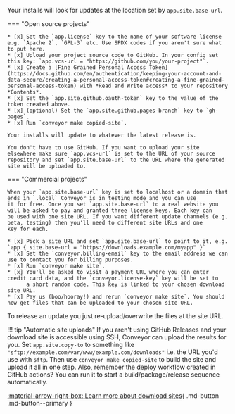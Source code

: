 Your installs will look for updates at the location set by `app.site.base-url`.

=== "Open source projects"

    * [x] Set the `app.license` key to the name of your software license e.g. `Apache 2`, `GPL-3` etc. Use SPDX codes if you aren't sure what to put here.
    * [x] Upload your project source code to GitHub. In your config set this key: `app.vcs-url = "https://github.com/you/your-project"`.
    * [x] Create a [Fine Grained Personal Access Token](https://docs.github.com/en/authentication/keeping-your-account-and-data-secure/creating-a-personal-access-token#creating-a-fine-grained-personal-access-token) with *Read and Write access* to your repository *Contents*.
    * [x] Set the `app.site.github.oauth-token` key to the value of the token created above.
    * [x] (optional) Set the `app.site.github.pages-branch` key to `gh-pages`.
    * [x] Run `conveyor make copied-site`.
    
    Your installs will update to whatever the latest release is.

    You don't have to use GitHub. If you want to upload your site elsewhere make sure `app.vcs-url` is set to the URL of your source 
    repository and set `app.site.base-url` to the URL where the generated site will be uploaded to. 

=== "Commercial projects"

    When your `app.site.base-url` key is set to localhost or a domain that ends in `.local` Conveyor is in testing mode and you can use 
    it for free. Once you set `app.site.base-url` to a real website you will be asked to pay and granted three license keys. Each key can 
    be used with one site URL. If you want different update channels (e.g. beta, testing) then you'll need to different site URLs and one 
    key for each.

    * [x] Pick a site URL and set `app.site.base-url` to point to it, e.g. `app { site.base-url = "https://downloads.example.com/myapp" }`
    * [x] Set the `conveyor.billing-email` key to the email address we can use to contact you for billing purposes. 
    * [x] Run `conveyor make site`.
    * [x] You'll be asked to visit a payment URL where you can enter credit card data, and the `conveyor.license-key` key will be set to
          a short random code. This key is linked to your chosen download site URL.
    * [x] Pay us (boo/hooray!) and rerun `conveyor make site`. You should now get files that can be uploaded to your chosen site URL.

To release an update you just re-upload/overwrite the files at the site URL.

!!! tip "Automatic site uploads"
    If you aren't using GitHub Releases and your download site is accessible using SSH, Conveyor can upload the results for you.
    Set `app.site.copy-to` to something like `"sftp://example.com/var/www/example.com/downloads"` i.e. the URL you'd use with `sftp`.
    Then use `conveyor make copied-site` to build the site and upload it all in one step. Also, remember the deploy workflow created in
    GitHub actions? You can run it to start a build/package/release sequence automatically.


[ :material-arrow-right-box: Learn more about download sites](../../configs/download-pages.md){ .md-button .md-button--primary }
